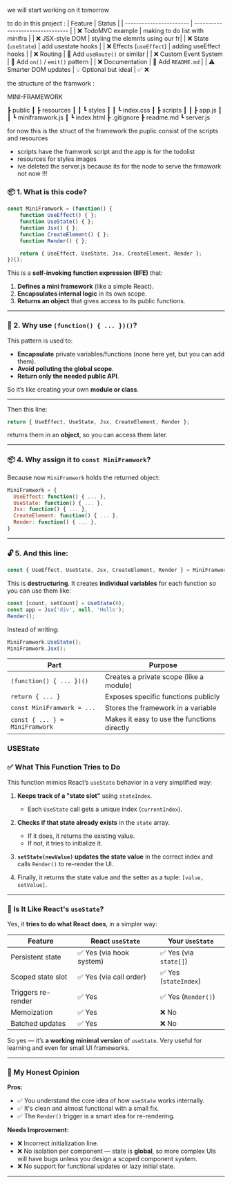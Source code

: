 we will start working on it tomorrow

to do in this project :
| Feature                 | Status                           |
| ----------------------- | -------------------------------- |
| ❌ TodoMVC example       | making to do list with minifra  |
| ❌ JSX-style DOM         | styling the elemnts using our fr|
| ❌ State (`useState`)    | add usestate hooks              |
| ❌ Effects (`useEffect`) | adding useEffect hooks          |
| ❌ Routing               | 🔧 Add `useRoute()` or similar   |
| ❌ Custom Event System   | 🔧 Add `on()` / `emit()` pattern |
| ❌ Documentation         | 📝 Add `README.md`               |
| ⚠️ Smarter DOM updates  | 💡 Optional but ideal            |
✅
❌


the structure of the framwork :

MINI-FRAMEWORK

 ┣ public
 ┃  ┣ resources
 ┃  ┃  ┗ styles
 ┃  ┃     ┗ index.css
 ┃  ┣ scripts
 ┃  ┃  ┣ app.js
 ┃  ┃  ┗ miniframwork.js
 ┃  ┗ index.html
 ┣ .gitignore
 ┣ readme.md
 ┗ server.js


 for now this is the struct of the framework the puplic consist of the scripts and resources 
 - scripts have the framwork script and the app is for the todolist 
 - resources for styles images 
 - ive deleted the server.js because its for the node to serve the frmawork not now !!!


### 📦 1. What is this code?

```js
const MiniFramwork = (function() {
    function UseEffect() { };
    function UseState() { };
    function Jsx() { };
    function CreateElement() { };
    function Render() { };

    return { UseEffect, UseState, Jsx, CreateElement, Render };
})();
```

This is a **self-invoking function expression (IIFE)** that:

1. **Defines a mini framework** (like a simple React).
2. **Encapsulates internal logic** in its own scope.
3. **Returns an object** that gives access to its public functions.

---

### 🧠 2. Why use `(function() { ... })()`?

This pattern is used to:

* **Encapsulate** private variables/functions (none here yet, but you can add them).
* **Avoid polluting the global scope**.
* **Return only the needed public API**.

So it’s like creating your own **module or class**.

---


Then this line:

```js
return { UseEffect, UseState, Jsx, CreateElement, Render };
```

returns them in an **object**, so you can access them later.

---

### 📦 4. Why assign it to `const MiniFramwork`?

Because now `MiniFramwork` holds the returned object:

```js
MiniFramwork = {
  UseEffect: function() { ... },
  UseState: function() { ... },
  Jsx: function() { ... },
  CreateElement: function() { ... },
  Render: function() { ... },
}
```

---

### 🔓 5. And this line:

```js
const { UseEffect, UseState, Jsx, CreateElement, Render } = MiniFramwork;
```

This is **destructuring**. It creates **individual variables** for each function so you can use them like:

```js
const [count, setCount] = UseState(0);
const app = Jsx('div', null, 'Hello');
Render();
```

Instead of writing:

```js
MiniFramwork.UseState();
MiniFramwork.Jsx();
```


| Part                           | Purpose                                     |
| ------------------------------ | ------------------------------------------- |
| `(function() { ... })()`       | Creates a private scope (like a module)     |
| `return { ... }`               | Exposes specific functions publicly         |
| `const MiniFramwork = ...`     | Stores the framework in a variable          |
| `const { ... } = MiniFramwork` | Makes it easy to use the functions directly |


### USEState 


### ✅ What This Function Tries to Do

This function mimics React’s `useState` behavior in a very simplified way:

1. **Keeps track of a "state slot"** using `stateIndex`.

   * Each `UseState` call gets a unique index (`currentIndex`).

2. **Checks if that state already exists** in the `state` array.

   * If it does, it returns the existing value.
   * If not, it tries to initialize it.

3. **`setState(newValue)` updates the state value** in the correct index and calls `Render()` to re-render the UI.

4. Finally, it returns the state value and the setter as a tuple: `[value, setValue]`.

---


### 🧠 Is It Like React's `useState`?

Yes, it **tries to do what React does**, in a simpler way:

| Feature            | React `useState`        | Your `UseState`       |
| ------------------ | ----------------------- | --------------------- |
| Persistent state   | ✅ Yes (via hook system) | ✅ Yes (via `state[]`) |
| Scoped state slot  | ✅ Yes (via call order)  | ✅ Yes (`stateIndex`)  |
| Triggers re-render | ✅ Yes                   | ✅ Yes (`Render()`)    |
| Memoization        | ✅ Yes                   | ❌ No                  |
| Batched updates    | ✅ Yes                   | ❌ No                  |

So yes — it’s **a working minimal version** of `useState`. Very useful for learning and even for small UI frameworks.

---

### 💬 My Honest Opinion

**Pros:**

* ✅ You understand the core idea of how `useState` works internally.
* ✅ It's clean and almost functional with a small fix.
* ✅ The `Render()` trigger is a smart idea for re-rendering.

**Needs Improvement:**

* ❌ Incorrect initialization line.
* ❌ No isolation per component — state is **global**, so more complex UIs will have bugs unless you design a scoped component system.
* ❌ No support for functional updates or lazy initial state.

---

